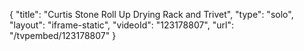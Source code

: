 {
    "title": "Curtis Stone Roll Up Drying Rack and Trivet",
    "type": "solo",
    "layout": "iframe-static",
    "videoId": "123178807",
    "url": "\/tvpembed\/123178807"
}